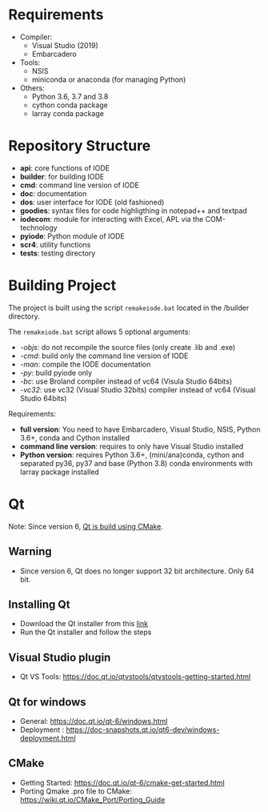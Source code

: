 # Requirements

- Compiler:
  - Visual Studio (2019)
  - Embarcadero
- Tools:
  - NSIS
  - miniconda or anaconda (for managing Python)
- Others:
  - Python 3.6, 3.7 and 3.8
  - cython conda package
  - larray conda package

# Repository Structure

- **api**: core functions of IODE
- **builder**: for building IODE
- **cmd**: command line version of IODE
- **doc**: documentation
- **dos**: user interface for IODE (old fashioned)
- **goodies**: syntax files for code highligthing in notepad++ and textpad
- **iodecom**: module for interacting with Excel, APL via the COM-technology
- **pyiode**: Python module of IODE
- **scr4**: utility functions
- **tests**: testing directory

# Building Project

The project is built using the script `remakeiode.bat` located in the /builder directory.

The `remakeiode.bat` script allows 5 optional arguments:
- *-objs*: do not recompile the source files (only create .lib and .exe)
- *-cmd*: build only the command line version of IODE
- *-man*: compile the IODE documentation
- *-py*: build pyiode only
- *-bc*: use Broland compiler instead of vc64 (Visula Studio 64bits)
- *-vc32*: use vc32 (Visual Studio 32bits) compiler instead of vc64 (Visual Studio 64bits)

Requirements:
- **full version**: You need to have Embarcadero, Visual Studio, NSIS, Python 3.6+, conda and Cython installed
- **command line version**: requires to only have Visual Studio installed
- **Python version**: requires Python 3.6+, (mini/ana)conda, cython and separated py36, py37 and base (Python 3.8) conda environments with larray package installed 

# Qt

Note: Since version 6, [Qt is build using CMake](https://www.qt.io/blog/qt-and-cmake-the-past-the-present-and-the-future).

## Warning

- Since version 6, Qt does no longer support 32 bit architecture. Only 64 bit.

## Installing Qt

- Download the Qt installer from this [link](https://www.qt.io/download-qt-installer?hsCtaTracking=99d9dd4f-5681-48d2-b096-470725510d34%7C074ddad0-fdef-4e53-8aa8-5e8a876d6ab4)
- Run the Qt installer and follow the steps

## Visual Studio plugin

- Qt VS Tools: https://doc.qt.io/qtvstools/qtvstools-getting-started.html

## Qt for windows
 
- General: https://doc.qt.io/qt-6/windows.html
- Deployment : https://doc-snapshots.qt.io/qt6-dev/windows-deployment.html

## CMake

- Getting Started: https://doc.qt.io/qt-6/cmake-get-started.html
- Porting Qmake .pro file to CMake: https://wiki.qt.io/CMake_Port/Porting_Guide